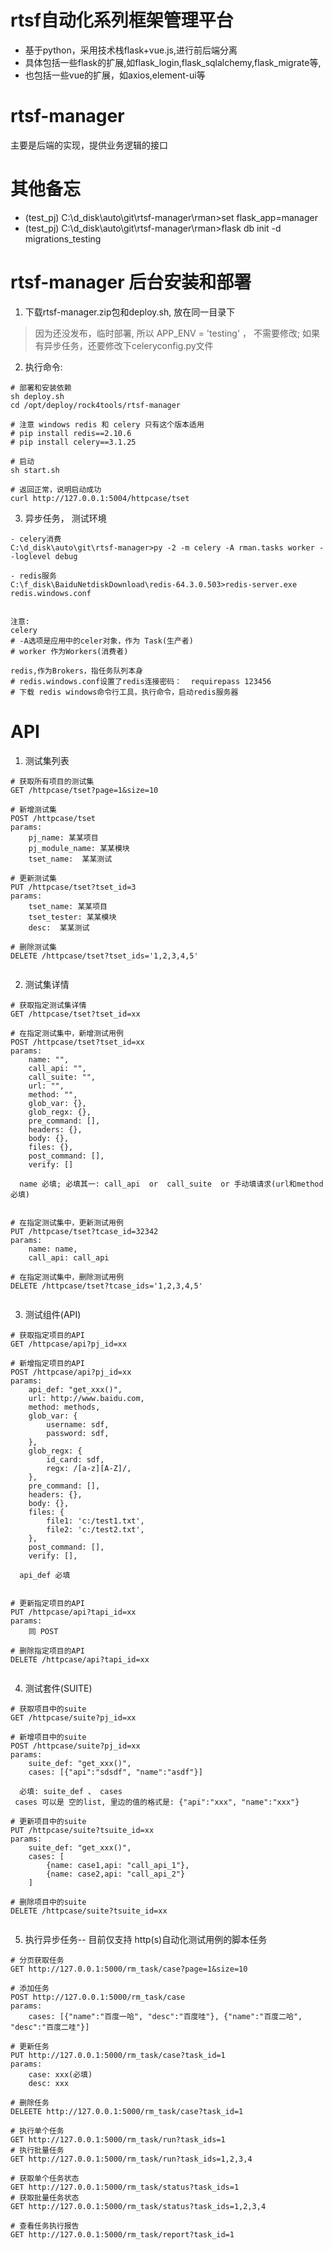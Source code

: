 # rtsf自动化系列框架管理平台
- 基于python，采用技术栈flask+vue.js,进行前后端分离
- 具体包括一些flask的扩展,如flask_login,flask_sqlalchemy,flask_migrate等,
- 也包括一些vue的扩展，如axios,element-ui等

# rtsf-manager
主要是后端的实现，提供业务逻辑的接口

# 其他备忘
- (test_pj) C:\d_disk\auto\git\rtsf-manager\rman>set flask_app=manager
- (test_pj) C:\d_disk\auto\git\rtsf-manager\rman>flask db init -d migrations_testing



# rtsf-manager 后台安装和部署

1. 下载rtsf-manager.zip包和deploy.sh, 放在同一目录下

> 因为还没发布，临时部署, 所以 APP_ENV = 'testing' ， 不需要修改; 如果有异步任务，还要修改下celeryconfig.py文件

2. 执行命令:

```
# 部署和安装依赖
sh deploy.sh
cd /opt/deploy/rock4tools/rtsf-manager

# 注意 windows redis 和 celery 只有这个版本适用
# pip install redis==2.10.6
# pip install celery==3.1.25 

# 启动
sh start.sh

# 返回正常，说明启动成功
curl http://127.0.0.1:5004/httpcase/tset
```
3. 异步任务， 测试环境

```
- celery消费
C:\d_disk\auto\git\rtsf-manager>py -2 -m celery -A rman.tasks worker --loglevel debug

- redis服务
C:\f_disk\BaiduNetdiskDownload\redis-64.3.0.503>redis-server.exe redis.windows.conf


注意:
celery
# -A选项是应用中的celer对象，作为 Task(生产者)
# worker 作为Workers(消费者)

redis,作为Brokers，指任务队列本身
# redis.windows.conf设置了redis连接密码：  requirepass 123456
# 下载 redis windows命令行工具，执行命令，启动redis服务器

```
   

# API

1. 测试集列表 
    
```
# 获取所有项目的测试集  
GET /httpcase/tset?page=1&size=10

# 新增测试集   
POST /httpcase/tset
params:
    pj_name: 某某项目
    pj_module_name: 某某模块
    tset_name:  某某测试
    
# 更新测试集
PUT /httpcase/tset?tset_id=3
params:
    tset_name: 某某项目
    tset_tester: 某某模块
    desc:  某某测试
    
# 删除测试集
DELETE /httpcase/tset?tset_ids='1,2,3,4,5'
    
```


2. 测试集详情

```
# 获取指定测试集详情
GET /httpcase/tset?tset_id=xx

# 在指定测试集中，新增测试用例
POST /httpcase/tset?tset_id=xx
params:
    name: "",        
    call_api: "",
    call_suite: "",
    url: "",
    method: "",
    glob_var: {},
    glob_regx: {},
    pre_command: [],
    headers: {},
    body: {},
    files: {},
    post_command: [],
    verify: []

  name 必填; 必填其一: call_api  or  call_suite  or 手动填请求(url和method必填)
      
    
# 在指定测试集中，更新测试用例
PUT /httpcase/tset?tcase_id=32342  
params:
    name: name,        
    call_api: call_api
    
# 在指定测试集中，删除测试用例
DELETE /httpcase/tset?tcase_ids='1,2,3,4,5'
    
```

3. 测试组件(API)

```
# 获取指定项目的API
GET /httpcase/api?pj_id=xx

# 新增指定项目的API
POST /httpcase/api?pj_id=xx
params:
    api_def: "get_xxx()",
    url: http://www.baidu.com,
    method: methods,
    glob_var: {
        username: sdf,
        password: sdf,
    },
    glob_regx: {
        id_card: sdf,
        regx: /[a-z][A-Z]/,
    },
    pre_command: [],        
    headers: {},
    body: {},
    files: {
        file1: 'c:/test1.txt',
        file2: 'c:/test2.txt',
    },
    post_command: [],
    verify: [],

  api_def 必填
      
    
# 更新指定项目的API
PUT /httpcase/api?tapi_id=xx  
params:
    同 POST
    
# 删除指定项目的API
DELETE /httpcase/api?tapi_id=xx
    
```

4. 测试套件(SUITE)

```
# 获取项目中的suite
GET /httpcase/suite?pj_id=xx

# 新增项目中的suite
POST /httpcase/suite?pj_id=xx
params:
    suite_def: "get_xxx()",
    cases: [{"api":"sdsdf", "name":"asdf"}]
  
  必填: suite_def 、 cases
 cases 可以是 空的list, 里边的值的格式是: {"api":"xxx", "name":"xxx"}
    
# 更新项目中的suite
PUT /httpcase/suite?tsuite_id=xx
params:
    suite_def: "get_xxx()",
    cases: [
        {name: case1,api: "call_api_1"},
        {name: case2,api: "call_api_2"}
    ]
    
# 删除项目中的suite
DELETE /httpcase/suite?tsuite_id=xx
    
```

 
5. 执行异步任务-- 目前仅支持 http(s)自动化测试用例的脚本任务

```
# 分页获取任务
GET http://127.0.0.1:5000/rm_task/case?page=1&size=10

# 添加任务
POST http://127.0.0.1:5000/rm_task/case
params:
    cases: [{"name":"百度一哈", "desc":"百度哇"}, {"name":"百度二哈", "desc":"百度二哇"}]

# 更新任务
PUT http://127.0.0.1:5000/rm_task/case?task_id=1
params:
    case: xxx(必填)
    desc: xxx 
    
# 删除任务
DELEETE http://127.0.0.1:5000/rm_task/case?task_id=1

# 执行单个任务
GET http://127.0.0.1:5000/rm_task/run?task_ids=1
# 执行批量任务
GET http://127.0.0.1:5000/rm_task/run?task_ids=1,2,3,4

# 获取单个任务状态
GET http://127.0.0.1:5000/rm_task/status?task_ids=1
# 获取批量任务状态
GET http://127.0.0.1:5000/rm_task/status?task_ids=1,2,3,4

# 查看任务执行报告
GET http://127.0.0.1:5000/rm_task/report?task_id=1
    
```
